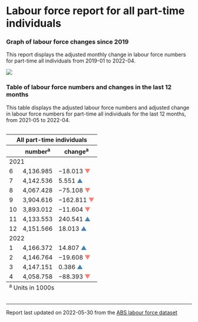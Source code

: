 Labour force report for all part-time individuals
================

### Graph of labour force changes since 2019

This report displays the adjusted monthly change in labour force numbers
for part-time all individuals from 2019-01 to 2022-04.

![](C:/Users/Erika/OneDrive/Desktop/git_repos/abs_labour_force_report/output/all_part-time_report_files/figure-gfm/unnamed-chunk-2-1.png)<!-- -->

### Table of labour force numbers and changes in the last 12 months

This table displays the adjusted labour force numbers and adjusted
change in labour force numbers for part-time all individuals for the
last 12 months, from 2021-05 to 2022-04.

<div id="siexpapgdd" style="overflow-x:auto;overflow-y:auto;width:auto;height:auto;">
<style>html {
  font-family: -apple-system, BlinkMacSystemFont, 'Segoe UI', Roboto, Oxygen, Ubuntu, Cantarell, 'Helvetica Neue', 'Fira Sans', 'Droid Sans', Arial, sans-serif;
}

#siexpapgdd .gt_table {
  display: table;
  border-collapse: collapse;
  margin-left: auto;
  margin-right: auto;
  color: #333333;
  font-size: small;
  font-weight: normal;
  font-style: normal;
  background-color: #FFFFFF;
  width: auto;
  border-top-style: solid;
  border-top-width: 2px;
  border-top-color: #A8A8A8;
  border-right-style: none;
  border-right-width: 2px;
  border-right-color: #D3D3D3;
  border-bottom-style: solid;
  border-bottom-width: 2px;
  border-bottom-color: #A8A8A8;
  border-left-style: none;
  border-left-width: 2px;
  border-left-color: #D3D3D3;
}

#siexpapgdd .gt_heading {
  background-color: #FFFFFF;
  text-align: center;
  border-bottom-color: #FFFFFF;
  border-left-style: none;
  border-left-width: 1px;
  border-left-color: #D3D3D3;
  border-right-style: none;
  border-right-width: 1px;
  border-right-color: #D3D3D3;
}

#siexpapgdd .gt_title {
  color: #333333;
  font-size: 125%;
  font-weight: initial;
  padding-top: 4px;
  padding-bottom: 4px;
  padding-left: 5px;
  padding-right: 5px;
  border-bottom-color: #FFFFFF;
  border-bottom-width: 0;
}

#siexpapgdd .gt_subtitle {
  color: #333333;
  font-size: 85%;
  font-weight: initial;
  padding-top: 0;
  padding-bottom: 6px;
  padding-left: 5px;
  padding-right: 5px;
  border-top-color: #FFFFFF;
  border-top-width: 0;
}

#siexpapgdd .gt_bottom_border {
  border-bottom-style: solid;
  border-bottom-width: 2px;
  border-bottom-color: #D3D3D3;
}

#siexpapgdd .gt_col_headings {
  border-top-style: solid;
  border-top-width: 2px;
  border-top-color: #D3D3D3;
  border-bottom-style: solid;
  border-bottom-width: 2px;
  border-bottom-color: #D3D3D3;
  border-left-style: none;
  border-left-width: 1px;
  border-left-color: #D3D3D3;
  border-right-style: none;
  border-right-width: 1px;
  border-right-color: #D3D3D3;
}

#siexpapgdd .gt_col_heading {
  color: #333333;
  background-color: #FFFFFF;
  font-size: 100%;
  font-weight: normal;
  text-transform: inherit;
  border-left-style: none;
  border-left-width: 1px;
  border-left-color: #D3D3D3;
  border-right-style: none;
  border-right-width: 1px;
  border-right-color: #D3D3D3;
  vertical-align: bottom;
  padding-top: 5px;
  padding-bottom: 6px;
  padding-left: 5px;
  padding-right: 5px;
  overflow-x: hidden;
}

#siexpapgdd .gt_column_spanner_outer {
  color: #333333;
  background-color: #FFFFFF;
  font-size: 100%;
  font-weight: normal;
  text-transform: inherit;
  padding-top: 0;
  padding-bottom: 0;
  padding-left: 4px;
  padding-right: 4px;
}

#siexpapgdd .gt_column_spanner_outer:first-child {
  padding-left: 0;
}

#siexpapgdd .gt_column_spanner_outer:last-child {
  padding-right: 0;
}

#siexpapgdd .gt_column_spanner {
  border-bottom-style: solid;
  border-bottom-width: 2px;
  border-bottom-color: #D3D3D3;
  vertical-align: bottom;
  padding-top: 5px;
  padding-bottom: 5px;
  overflow-x: hidden;
  display: inline-block;
  width: 100%;
}

#siexpapgdd .gt_group_heading {
  padding-top: 8px;
  padding-bottom: 8px;
  padding-left: 5px;
  padding-right: 5px;
  color: #333333;
  background-color: #FFFFFF;
  font-size: 100%;
  font-weight: initial;
  text-transform: inherit;
  border-top-style: solid;
  border-top-width: 2px;
  border-top-color: #D3D3D3;
  border-bottom-style: solid;
  border-bottom-width: 2px;
  border-bottom-color: #D3D3D3;
  border-left-style: none;
  border-left-width: 1px;
  border-left-color: #D3D3D3;
  border-right-style: none;
  border-right-width: 1px;
  border-right-color: #D3D3D3;
  vertical-align: middle;
}

#siexpapgdd .gt_empty_group_heading {
  padding: 0.5px;
  color: #333333;
  background-color: #FFFFFF;
  font-size: 100%;
  font-weight: initial;
  border-top-style: solid;
  border-top-width: 2px;
  border-top-color: #D3D3D3;
  border-bottom-style: solid;
  border-bottom-width: 2px;
  border-bottom-color: #D3D3D3;
  vertical-align: middle;
}

#siexpapgdd .gt_from_md > :first-child {
  margin-top: 0;
}

#siexpapgdd .gt_from_md > :last-child {
  margin-bottom: 0;
}

#siexpapgdd .gt_row {
  padding-top: 8px;
  padding-bottom: 8px;
  padding-left: 5px;
  padding-right: 5px;
  margin: 10px;
  border-top-style: solid;
  border-top-width: 1px;
  border-top-color: #D3D3D3;
  border-left-style: none;
  border-left-width: 1px;
  border-left-color: #D3D3D3;
  border-right-style: none;
  border-right-width: 1px;
  border-right-color: #D3D3D3;
  vertical-align: middle;
  overflow-x: hidden;
}

#siexpapgdd .gt_stub {
  color: #333333;
  background-color: #FFFFFF;
  font-size: 100%;
  font-weight: initial;
  text-transform: inherit;
  border-right-style: solid;
  border-right-width: 2px;
  border-right-color: #D3D3D3;
  padding-left: 5px;
  padding-right: 5px;
}

#siexpapgdd .gt_stub_row_group {
  color: #333333;
  background-color: #FFFFFF;
  font-size: 100%;
  font-weight: initial;
  text-transform: inherit;
  border-right-style: solid;
  border-right-width: 2px;
  border-right-color: #D3D3D3;
  padding-left: 5px;
  padding-right: 5px;
  vertical-align: top;
}

#siexpapgdd .gt_row_group_first td {
  border-top-width: 2px;
}

#siexpapgdd .gt_summary_row {
  color: #333333;
  background-color: #FFFFFF;
  text-transform: inherit;
  padding-top: 8px;
  padding-bottom: 8px;
  padding-left: 5px;
  padding-right: 5px;
}

#siexpapgdd .gt_first_summary_row {
  border-top-style: solid;
  border-top-color: #D3D3D3;
}

#siexpapgdd .gt_first_summary_row.thick {
  border-top-width: 2px;
}

#siexpapgdd .gt_last_summary_row {
  padding-top: 8px;
  padding-bottom: 8px;
  padding-left: 5px;
  padding-right: 5px;
  border-bottom-style: solid;
  border-bottom-width: 2px;
  border-bottom-color: #D3D3D3;
}

#siexpapgdd .gt_grand_summary_row {
  color: #333333;
  background-color: #FFFFFF;
  text-transform: inherit;
  padding-top: 8px;
  padding-bottom: 8px;
  padding-left: 5px;
  padding-right: 5px;
}

#siexpapgdd .gt_first_grand_summary_row {
  padding-top: 8px;
  padding-bottom: 8px;
  padding-left: 5px;
  padding-right: 5px;
  border-top-style: double;
  border-top-width: 6px;
  border-top-color: #D3D3D3;
}

#siexpapgdd .gt_striped {
  background-color: rgba(128, 128, 128, 0.05);
}

#siexpapgdd .gt_table_body {
  border-top-style: solid;
  border-top-width: 2px;
  border-top-color: #D3D3D3;
  border-bottom-style: solid;
  border-bottom-width: 2px;
  border-bottom-color: #D3D3D3;
}

#siexpapgdd .gt_footnotes {
  color: #333333;
  background-color: #FFFFFF;
  border-bottom-style: none;
  border-bottom-width: 2px;
  border-bottom-color: #D3D3D3;
  border-left-style: none;
  border-left-width: 2px;
  border-left-color: #D3D3D3;
  border-right-style: none;
  border-right-width: 2px;
  border-right-color: #D3D3D3;
}

#siexpapgdd .gt_footnote {
  margin: 0px;
  font-size: 90%;
  padding-left: 4px;
  padding-right: 4px;
  padding-left: 5px;
  padding-right: 5px;
}

#siexpapgdd .gt_sourcenotes {
  color: #333333;
  background-color: #FFFFFF;
  border-bottom-style: none;
  border-bottom-width: 2px;
  border-bottom-color: #D3D3D3;
  border-left-style: none;
  border-left-width: 2px;
  border-left-color: #D3D3D3;
  border-right-style: none;
  border-right-width: 2px;
  border-right-color: #D3D3D3;
}

#siexpapgdd .gt_sourcenote {
  font-size: 90%;
  padding-top: 4px;
  padding-bottom: 4px;
  padding-left: 5px;
  padding-right: 5px;
}

#siexpapgdd .gt_left {
  text-align: left;
}

#siexpapgdd .gt_center {
  text-align: center;
}

#siexpapgdd .gt_right {
  text-align: right;
  font-variant-numeric: tabular-nums;
}

#siexpapgdd .gt_font_normal {
  font-weight: normal;
}

#siexpapgdd .gt_font_bold {
  font-weight: bold;
}

#siexpapgdd .gt_font_italic {
  font-style: italic;
}

#siexpapgdd .gt_super {
  font-size: 65%;
}

#siexpapgdd .gt_two_val_uncert {
  display: inline-block;
  line-height: 1em;
  text-align: right;
  font-size: 60%;
  vertical-align: -0.25em;
  margin-left: 0.1em;
}

#siexpapgdd .gt_footnote_marks {
  font-style: italic;
  font-weight: normal;
  font-size: 75%;
  vertical-align: 0.4em;
}

#siexpapgdd .gt_asterisk {
  font-size: 100%;
  vertical-align: 0;
}

#siexpapgdd .gt_slash_mark {
  font-size: 0.7em;
  line-height: 0.7em;
  vertical-align: 0.15em;
}

#siexpapgdd .gt_fraction_numerator {
  font-size: 0.6em;
  line-height: 0.6em;
  vertical-align: 0.45em;
}

#siexpapgdd .gt_fraction_denominator {
  font-size: 0.6em;
  line-height: 0.6em;
  vertical-align: -0.05em;
}
</style>
<table class="gt_table">
  <thead class="gt_header">
    <tr>
      <th colspan="3" class="gt_heading gt_title gt_font_normal gt_bottom_border" style>All part-time individuals</th>
    </tr>
    
  </thead>
  <thead class="gt_col_headings">
    <tr>
      <th class="gt_col_heading gt_columns_bottom_border gt_left" rowspan="1" colspan="1"></th>
      <th class="gt_col_heading gt_columns_bottom_border gt_right" rowspan="1" colspan="1">number<sup class="gt_footnote_marks">a</sup></th>
      <th class="gt_col_heading gt_columns_bottom_border gt_right" rowspan="1" colspan="1">change<sup class="gt_footnote_marks">a</sup></th>
    </tr>
  </thead>
  <tbody class="gt_table_body">
    <tr class="gt_group_heading_row">
      <td colspan="3" class="gt_group_heading">2021</td>
    </tr>
    <tr class="gt_row_group_first"><td class="gt_row gt_right gt_stub">6</td>
<td class="gt_row gt_right">4,136.985</td>
<td class="gt_row gt_right">&minus;18.013 <span style="color:salmon">&#9660;</span></td></tr>
    <tr><td class="gt_row gt_right gt_stub">7</td>
<td class="gt_row gt_right">4,142.536</td>
<td class="gt_row gt_right">5.551 <span style="color:steelblue">&#9650;</span></td></tr>
    <tr><td class="gt_row gt_right gt_stub">8</td>
<td class="gt_row gt_right">4,067.428</td>
<td class="gt_row gt_right">&minus;75.108 <span style="color:salmon">&#9660;</span></td></tr>
    <tr><td class="gt_row gt_right gt_stub">9</td>
<td class="gt_row gt_right">3,904.616</td>
<td class="gt_row gt_right">&minus;162.811 <span style="color:salmon">&#9660;</span></td></tr>
    <tr><td class="gt_row gt_right gt_stub">10</td>
<td class="gt_row gt_right">3,893.012</td>
<td class="gt_row gt_right">&minus;11.604 <span style="color:salmon">&#9660;</span></td></tr>
    <tr><td class="gt_row gt_right gt_stub">11</td>
<td class="gt_row gt_right">4,133.553</td>
<td class="gt_row gt_right">240.541 <span style="color:steelblue">&#9650;</span></td></tr>
    <tr><td class="gt_row gt_right gt_stub">12</td>
<td class="gt_row gt_right">4,151.566</td>
<td class="gt_row gt_right">18.013 <span style="color:steelblue">&#9650;</span></td></tr>
    <tr class="gt_group_heading_row">
      <td colspan="3" class="gt_group_heading">2022</td>
    </tr>
    <tr class="gt_row_group_first"><td class="gt_row gt_right gt_stub">1</td>
<td class="gt_row gt_right">4,166.372</td>
<td class="gt_row gt_right">14.807 <span style="color:steelblue">&#9650;</span></td></tr>
    <tr><td class="gt_row gt_right gt_stub">2</td>
<td class="gt_row gt_right">4,146.764</td>
<td class="gt_row gt_right">&minus;19.608 <span style="color:salmon">&#9660;</span></td></tr>
    <tr><td class="gt_row gt_right gt_stub">3</td>
<td class="gt_row gt_right">4,147.151</td>
<td class="gt_row gt_right">0.386 <span style="color:steelblue">&#9650;</span></td></tr>
    <tr><td class="gt_row gt_right gt_stub">4</td>
<td class="gt_row gt_right">4,058.758</td>
<td class="gt_row gt_right">&minus;88.393 <span style="color:salmon">&#9660;</span></td></tr>
  </tbody>
  
  <tfoot class="gt_footnotes">
    <tr>
      <td class="gt_footnote" colspan="3"><sup class="gt_footnote_marks">a</sup> Units in 1000s</td>
    </tr>
  </tfoot>
</table>
</div>

------------------------------------------------------------------------

Report last updated on 2022-05-30 from the [ABS labour force
dataset](https://www.abs.gov.au/statistics/labour/employment-and-unemployment/labour-force-australia/latest-release)
